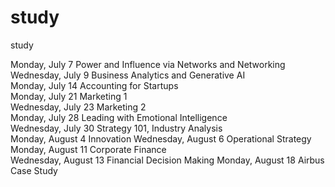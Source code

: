 # study
study

Monday, July 7  Power and Influence via Networks and Networking  
Wednesday, July 9 Business Analytics and Generative AI  
Monday, July 14  Accounting for Startups  
Monday, July 21  Marketing 1  
Wednesday, July 23  Marketing 2  
Monday, July 28 Leading with Emotional Intelligence  
Wednesday, July 30 Strategy 101, Industry Analysis  
Monday, August 4 Innovation
Wednesday, August 6  Operational Strategy
Monday, August 11  Corporate Finance  
Wednesday, August 13  Financial Decision Making
Monday, August 18 Airbus Case Study   
